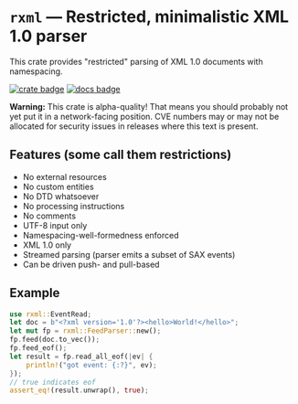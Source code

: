 # `rxml` — Restricted, minimalistic XML 1.0 parser

This crate provides "restricted" parsing of XML 1.0 documents with
namespacing.

[![crate badge](https://img.shields.io/crates/v/rxml.svg)](https://crates.io/crates/rxml) [![docs badge](https://docs.rs/rxml/badge.svg)](https://docs.rs/rxml/)

**Warning:** This crate is alpha-quality! That means you should probably not
yet put it in a network-facing position. CVE numbers may or may not be
allocated for security issues in releases where this text is present.

## Features (some call them restrictions)

* No external resources
* No custom entities
* No DTD whatsoever
* No processing instructions
* No comments
* UTF-8 input only
* Namespacing-well-formedness enforced
* XML 1.0 only
* Streamed parsing (parser emits a subset of SAX events)
* Can be driven push- and pull-based

## Example

```rust
use rxml::EventRead;
let doc = b"<?xml version='1.0'?><hello>World!</hello>";
let mut fp = rxml::FeedParser::new();
fp.feed(doc.to_vec());
fp.feed_eof();
let result = fp.read_all_eof(|ev| {
	println!("got event: {:?}", ev);
});
// true indicates eof
assert_eq!(result.unwrap(), true);
```
